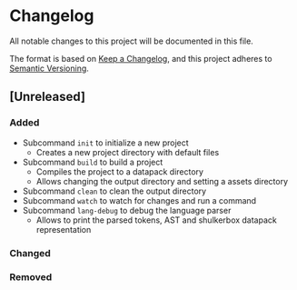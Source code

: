 # Changelog

All notable changes to this project will be documented in this file.

The format is based on [Keep a Changelog](https://keepachangelog.com/en/1.1.0/),
and this project adheres to [Semantic Versioning](https://semver.org/spec/v2.0.0.html).

## [Unreleased]

### Added

- Subcommand `init` to initialize a new project
    - Creates a new project directory with default files
- Subcommand `build` to build a project
    - Compiles the project to a datapack directory
    - Allows changing the output directory and setting a assets directory
- Subcommand `clean` to clean the output directory
- Subcommand `watch` to watch for changes and run a command
- Subcommand `lang-debug` to debug the language parser
    - Allows to print the parsed tokens, AST and shulkerbox datapack representation

### Changed

### Removed
